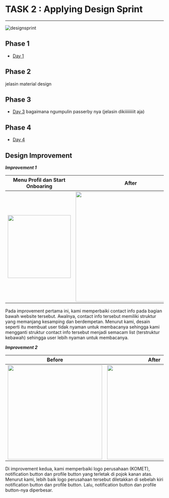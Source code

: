 # TASK 2 : Applying Design Sprint
-----
![designsprint](https://user-images.githubusercontent.com/71898654/95820107-b380b200-0d51-11eb-81b0-b18fc98777cc.jpeg)

## Phase 1
* [Day 1](https://www.youtube.com/watch?v=btmB-ScKcv0)

## Phase 2
jelasin material design

## Phase 3
* [Day 3](https://www.youtube.com/watch?v=nfJ_GDCbELM&t=113s)
bagaimana ngumpulin passerby nya (jelasin dikiiiiiiiiit aja)

## Phase 4
* [Day 4](https://www.youtube.com/watch?v=rG2fqIo_UoI&t=31s)




<h2>Design Improvement</h2>


<p> 

***Improvement 1***

**Menu Profil dan Start Onboaring** | **After**
----------------------------------- | ---------------------------------
<img height=200 src="02-Menu_Profil_dan_Start_Onboarding.jpg/Menu Profil dan Start Onboaring">|<img height=350 src="03-OB-JK.jpg">

Pada improvement pertama ini, kami memperbaiki contact info pada bagian bawah website tersebut. Awalnya, contact info tersebut memiliki struktur yang memanjang kesamping dan berdempetan. Menurut kami, desain seperti itu membuat user tidak nyaman untuk membacanya sehingga kami mengganti struktur contact info tersebut menjadi semacam list (terstruktur kebawah) sehingga user lebih nyaman untuk membacanya.

***Improvement 2***


**Before** | **After**
---------- | ---------
<img height=300 src="./Improve/Before(2).png">|<img height=300 src="./Improve/After(2).png">

Di improvement kedua, kami memperbaiki logo perusahaan (KOMET), notification button dan profile button yang terletak di pojok kanan atas. Menurut kami, lebih baik logo perusahaan tersebut diletakkan di sebelah kiri notification button dan profile button. Lalu, notification button dan profile button-nya diperbesar. 
</p>
